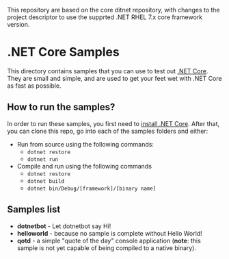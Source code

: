 This repository are based on the core ditnet repository, with changes to the project descriptor to use the supprted .NET RHEL 7.x core framework version.

# .NET Core Samples

This directory contains samples that you can use to test out [.NET Core](http://dotnet.github.io). They are small and simple, and are used to get your feet wet with .NET Core as fast as possible. 

## How to run the samples?

In order to run these samples, you first need to [install .NET Core](http://dotnet.github.io/getting-started/). After that, you can clone this repo, go into each of the samples folders and either:

* Run from source using the following commands:
	* `dotnet restore`
	* `dotnet run`
* Compile and run using the following commands
	* `dotnet restore`
	* `dotnet build`
	* `dotnet bin/Debug/[framework]/[binary name]`

## Samples list

* **dotnetbot** - Let dotnetbot say Hi!
* **helloworld** - because no sample is complete without Hello World!
* **qotd** - a simple "quote of the day" console application (**note**: this sample is not yet capable of being compiled to a native binary).
